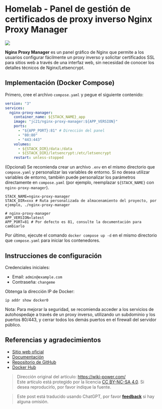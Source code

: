# Homelab - Panel de gestión de certificados de proxy inverso Nginx Proxy Manager

![](https://wiki-media-1253965369.cos.ap-guangzhou.myqcloud.com/img/20230408182138.png)

**Nginx Proxy Manager** es un panel gráfico de Nginx que permite a los usuarios configurar fácilmente un proxy inverso y solicitar certificados SSL para sitios web a través de una interfaz web, sin necesidad de conocer los detalles técnicos de Nginx/Letsencrypt.

## Implementación (Docker Compose)

Primero, cree el archivo `compose.yaml` y pegue el siguiente contenido:

```yaml title="compose.yaml"
version: "3"
services:
  nginx-proxy-manager:
    container_name: ${STACK_NAME}_app
    image: "jc21/nginx-proxy-manager:${APP_VERSION}"
    ports:
      - "${APP_PORT}:81" # Dirección del panel
      - "80:80"
      - "443:443"
    volumes:
      - ${STACK_DIR}/data:/data
      - ${STACK_DIR}/letsencrypt:/etc/letsencrypt
    restart: unless-stopped
```

(Opcional) Se recomienda crear un archivo `.env` en el mismo directorio que `compose.yaml` y personalizar las variables de entorno. Si no desea utilizar variables de entorno, también puede personalizar los parámetros directamente en `compose.yaml` (por ejemplo, reemplazar `${STACK_NAME}` con `nginx-proxy-manager`).

```dotenv title=".env"
STACK_NAME=nginx-proxy-manager
STACK_DIR=xxx # Ruta personalizada de almacenamiento del proyecto, por ejemplo, ./nginx-proxy-manager

# nginx-proxy-manager
APP_VERSION=latest
APP_PORT=81 # Por defecto es 81, consulte la documentación para cambiarlo
```

Por último, ejecute el comando `docker compose up -d` en el mismo directorio que `compose.yaml` para iniciar los contenedores.

## Instrucciones de configuración

Credenciales iniciales:

- Email: `admin@example.com`
- Contraseña: `changeme`

Obtenga la dirección IP de Docker:

```shell
ip addr show docker0
```

Nota: Para mejorar la seguridad, se recomienda acceder a los servicios de autohospedaje a través de un proxy inverso, utilizando un subdominio y los puertos 80/443, y cerrar todos los demás puertos en el firewall del servidor público.

## Referencias y agradecimientos

- [Sitio web oficial](https://nginxproxymanager.com)
- [Documentación](https://nginxproxymanager.com/guide)
- [Repositorio de GitHub](https://github.com/NginxProxyManager/nginx-proxy-manager)
- [Docker Hub](https://hub.docker.com/r/jlesage/nginx-proxy-manager)

> Dirección original del artículo: <https://wiki-power.com/>  
> Este artículo está protegido por la licencia [CC BY-NC-SA 4.0](https://creativecommons.org/licenses/by/4.0/deed.zh). Si desea reproducirlo, por favor indique la fuente.

> Este post está traducido usando ChatGPT, por favor [**feedback**](https://github.com/linyuxuanlin/Wiki_MkDocs/issues/new) si hay alguna omisión.